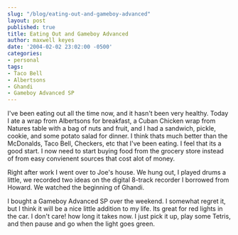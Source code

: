 ```yaml
---
slug: "/blog/eating-out-and-gameboy-advanced"
layout: post
published: true
title: Eating Out and Gameboy Advanced
author: maxwell keyes
date: '2004-02-02 23:02:00 -0500'
categories:
- personal
tags:
- Taco Bell
- Albertsons
- Ghandi
- Gameboy Advanced SP
---
```


I've been eating out all the time now, and it hasn't been very healthy. Today I
ate a wrap from Albertsons for breakfast, a Cuban Chicken wrap from Natures
table with a bag of nuts and fruit, and I had a sandwich, pickle, cookie, and
some potato salad for dinner. I think thats much better than the McDonalds, Taco
Bell, Checkers, etc that I've been eating. I feel that its a good start. I now
need to start buying food from the grocery store instead of from easy convienent
sources that cost alot of money.

Right after work I went over to Joe's house. We hung out, I played drums a
little, we recorded two ideas on the digital 8-track recorder I borrowed from
Howard. We watched the beginning of Ghandi.

I bought a Gameboy Advanced SP over the weekend. I somewhat regret it, but I
think it will be a nice little addition to my life. Its great for red lights in
the car. I don't care! how long it takes now. I just pick it up, play some
Tetris, and then pause and go when the light goes green.
